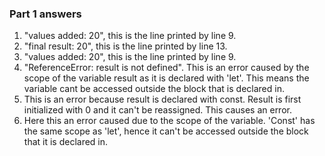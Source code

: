 ### Part 1 answers

1. "values added: 20", this is the line printed by line 9.
2. "final result: 20", this is the line printed by line 13.
3. "values added: 20", this is the line printed by line 9.
4. "ReferenceError: result is not defined". This is an error caused by the scope of the variable result as it is declared with 'let'. This means the variable cant be accessed outside the block that is declared in. 
5. This is an error because result is declared with const. Result is first initialized with 0 and it can't be reassigned. This causes an error.
6. Here this an error caused due to the scope of the variable. 'Const' has the same scope as 'let', hence it can't be accessed outside the block that it is declared in.